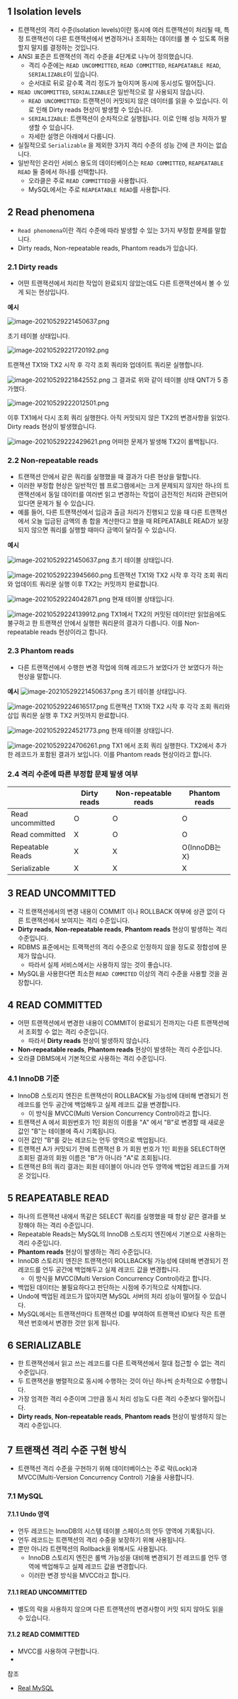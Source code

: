 ## 1 Isolation levels

- 트랜잭션의 격리 수준(Isolation levels)이란 동시에 여러 트랜잭션이 처리될 때, 특정 트랜잭션이 다른 트랜잭션에서 변경하거나 조회하는 데이터를 볼 수 있도록 허용할지 말지를 결정하는 것입니다.
- ANSI 표준은 트랜잭션의 격리 수준을 4단계로 나누어 정의했습니다.
  - 격리 수준에는 `READ UNCOMMITTED`,  `READ COMMITTED`, `REAPEATABLE READ`, `SERIALIZABLE`이 있습니다.
  - 순서대로 뒤로 갈수록 격리 정도가 높아지며 동시에 동시성도 떨어집니다.
- `READ UNCOMMITTED`, `SERIALIZABLE`은 일반적으로 잘 사용되지 않습니다.
  - `READ UNCOMMITTED`: 트랜잭션이 커밋되지 않은 데이터를 읽을 수 있습니다. 이로 인해 Dirty reads 현상이 발생할 수 있습니다.
  - `SERIALIZABLE`: 트랜잭션이 순차적으로 실행됩니다. 이로 인해 성능 저하가 발생할 수 있습니다.
  - 자세한 설명은 아래에서 다룹니다.
- 실질적으로 `Serializable` 을 제외한 3가지 격리 수준의 성능 간에 큰 차이는 없습니다.
- 일반적인 온라인 서비스 용도의 데이터베이스는 `READ COMMITTED`, `REAPEATABLE READ` 둘 중에서 하나를 선택합니다.
	- 오라클은 주로  `READ COMMITTED`을 사용합니다.
	- MySQL에서는 주로 `REAPEATABLE READ`를 사용합니다.

## 2 Read phenomena

- `Read phenomena`이란 격리 수준에 따라 발생할 수 있는 3가지 부정합 문제를 말합니다.
- Dirty reads, Non-repeatable reads, Phantom reads가 있습니다.

### 2.1 Dirty reads

- 어떤 트랜잭션에서 처리한 작업이 완료되지 않았는데도 다른 트랜잭션에서 볼 수 있게 되는 현상입니다.

**예시**

![image-20210529221450637.png](images/image-20210529221450637.png)

초기 테이블 상태입니다.

![image-20210529221720192.png](images/image-20210529221720192.png)

트랜잭션 TX1와 TX2 시작 후 각각 조회 쿼리와 업데이트 쿼리문 실행합니다.

![image-20210529221842552.png](images/image-20210529221842552.png)
그 결과로 위와 같이 테이블 상태 QNT가 5 증가했다.

![image-20210529222012501.png](images/image-20210529222012501.png)

이후 TX1에서 다시 조회 쿼리 실행한다. 아직 커밋되지 않은 TX2의 변경사항을 읽었다. Dirty reads 현상이 발생했습니다.

![image-20210529222429621.png](images/image-20210529222429621.png)
어떠한 문제가 발생해 TX2이 롤백됩니다.

### 2.2 Non-repeatable reads

- 트랜잭션 안에서 같은 쿼리를 실행했을 때 결과가 다른 현상을 말합니다.
- 이러한 부정합 현상은 일반적인 웹 프로그램에서는 크게 문제되지 않지만 하나의 트랜잭션에서 동일 데이터를 여러번 읽고 변경하는 작업이 금전적인 처리와 관련되어 있다면 문제가 될 수 있습니다.
- 예를 들어, 다른 트랜잭션에서 입금과 출금 처리가 진행되고 있을 때 다른 트랜잭션에서 오늘 입금된 금액의 총 합을 계산한다고 했을 때 REPEATABLE READ가 보장되지 않으면 쿼리를 실행할 때마다 금액이 달라질 수 있습니다.

**예시**

![image-20210529221450637.png](images/image-20210529221450637.png)
초기 테이블 상태입니다.

![image-20210529223945660.png](images/image-20210529223945660.png)
트랜잭션 TX1와 TX2 시작 후 각각 조회 쿼리와 업데이트 쿼리문 실행 이후 TX2는 커밋까지 완료합니다.

![image-20210529224042871.png](images/image-20210529224042871.png)
현재 테이블 상태입니다.

![image-20210529224139912.png](images/image-20210529224139912.png)
TX1에서 TX2의 커밋된 데이터만 읽었음에도 불구하고 한 트랜잭션 안에서 실행한 쿼리문의 결과가 다릅니다. 이를 Non-repeatable reads 현상이라고 합니다.

### 2.3 Phantom reads

- 다른 트랜잭션에서 수행한 변경 작업에 의해 레코드가 보였다가 안 보였다가 하는 현상을 말합니다.

**예시**
![image-20210529221450637.png](images/image-20210529221450637.png)
초기 테이블 상태입니다.

![image-20210529224616517.png](images/image-20210529224616517.png)
트랜잭션 TX1와 TX2 시작 후 각각 조회 쿼리와 삽입 쿼리문 실행 후 TX2 커밋까지 완료합니다.

![image-20210529224521773.png](images/image-20210529224521773.png)
현재 테이블 상태입니다.

![image-20210529224706261.png](images/image-20210529224706261.png)
TX1 에서 조회 쿼리 실행한다. TX2에서 추가한 레코드가 포함된 결과가 보입니다. 이를 Phantom reads 현상이라고 합니다.

### 2.4 격리 수준에 따른 부정합 문제 발생 여부

|                  | Dirty reads | Non-repeatable reads | Phantom reads |
|------------------|-------------|----------------------|---------------|
| Read uncommitted | O           | O                    | O             |
| Read committed   | X           | O                    | O             |
| Repeatable Reads | X           | X                    | O(InnoDB는 X)  |
| Serializable     | X           | X                    | X             |

## 3 READ UNCOMMITTED

- 각 트랜잭션에서의 변경 내용이 COMMIT 이나 ROLLBACK 여부에 상관 없이 다른 트랜잭션에서 보여지는 격리 수준입니다.
- **Dirty reads**, **Non-repeatable reads**, **Phantom reads**  현상이 발생하는 격리 수준입니다.
- RDBMS 표준에서는 트랙잭션의 격리 수준으로 인정하지 않을 정도로 정합성에 문제가 많습니다.
  - 따라서 실제 서비스에서는 사용하지 않는 것이 좋습니다.
- MySQL을 사용한다면 최소한 `READ COMMITED` 이상의 격리 수준을 사용할 것을 권장합니다.

## 4 READ COMMITTED

- 어떤 트랜잭션에서 변경한 내용이 COMMIT이 완료되기 전까지는 다른 트랜잭션에서 조회할 수 없는 격리 수준입니다.
	- 따라서 **Dirty reads** 현상이 발생하지 않습니다.
- **Non-repeatable reads**, **Phantom reads**  현상이 발생하는 격리 수준입니다.
- 오라클 DBMS에서 기본적으로 사용하는 격리 수준입니다.

### 4.1 InnoDB 기준

- InnoDB 스토리지 엔진은 트랜잭션이 ROLLBACK될 가능성에 대비해 변경되기 전 레코드를 언두 공간에 백업해두고 실제 레코드 값을 변경합니다.
	- 이 방식을 MVCC(Multi Version Concurrency Control)라고 합니다.
- 트랜잭션 A 에서 회원번호가 1인 회원의 이름을 "A" 에서 "B"로 변경할 때 새로운 값인 "B"는 테이블에 즉시 기록됩니다.
- 이전 값인 "B"를 갖는 레코드는 언두 영역으로 백업됩니다.
- 트랜잭션 A가 커밋되기 전에 트랜잭션 B 가 회원 번호가 1인 회원을 SELECT하면 조회된 결과의 회원 이름은 "B"가 아니라 "A"로 조회됩니다.
- 트랜잭션 B의 쿼리 결과는 회원 테이블이 아니라 언두 영역에 백업된 레코드를 가져온 것입니다.

## 5 REAPEATABLE READ

- 하나의 트랜잭션 내에서 똑같은 SELECT 쿼리를 실행했을 때 항상 같은 결과를 보장해야 하는 격리 수준입니다.
- Repeatable Reads는 MySQL의 InnoDB 스토리지 엔진에서 기본으로 사용하는 격리 수준입니다.
- **Phantom reads**  현상이 발생하는 격리 수준입니다.
- InnoDB 스토리지 엔진은 트랜잭션이 ROLLBACK될 가능성에 대비해 변경되기 전 레코드를 언두 공간에 백업해두고 실제 레코드 값을 변경합니다.
	- 이 방식을 MVCC(Multi Version Concurrency Control)라고 합니다.
- 백업된 데이터는 불필요하다고 판단하는 시점에 주기적으로 삭제합니다.
- Undo에 백업된 레코드가 많아지면 MySQL 서버의 처리 성능이 떨어질 수 있습니다.
- MySQL에서는 트랜잭션마다 트랜잭션 ID를 부여하여 트랜잭션 ID보다 작은 트랜잭션 번호에서 변경한 것만 읽게 됩니다.

## 6 SERIALIZABLE

- 한 트랜잭션에서 읽고 쓰는 레코드를 다른 트랙잭션에서 절대 접근할 수 없는 격리 수준입니다.
- 두 트랜잭션을 병렬적으로 동시에 수행하는 것이 아닌 하나씩 순차적으로 수행합니다.
- 가장 엄격한 격리 수준이며 그만큼 동시 처리 성능도 다른 격리 수준보다 떨어집니다.
- **Dirty reads**, **Non-repeatable reads**, **Phantom reads**  현상이 발생하지 않는 격리 수준입니다.

## 7 트랜잭션 격리 수준 구현 방식

- 트랜잭션 격리 수준을 구현하기 위해 데이터베이스는 주로 락(Lock)과 MVCC(Multi-Version Concurrency Control) 기술을 사용합니다.

### 7.1 MySQL

#### 7.1.1 Undo 영역

- 언두 레코드는 InnoDB의 시스템 테이블 스페이스의 언두 영역에 기록됩니다.
- 언두 레코드는 트랜잭션의 격리 수중을 보장하기 위해 사용됩니다.
- 뿐만 아니라 트랜잭션의 Rollback을 위해서도 사용됩니다.
  - InnoDB 스토리지 엔진은 롤백 가능성을 대비해 변경되기 전 레코드를 언두 영역에 백업해두고 실제 레코드 값을 변경합니다.
  - 이러한 변경 방식을 MVCC라고 합니다.

#### 7.1.1 READ UNCOMMITTED

- 별도의 락을 사용하지 않으며 다른 트랜잭션의 변경사항이 커밋 되지 않아도 읽을 수 있습니다.

#### 7.1.2 READ COMMITTED

- MVCC를 사용하여 구현합니다.
- 

참조

- [Real MySQL](http://www.yes24.com/Product/Goods/6960931)

